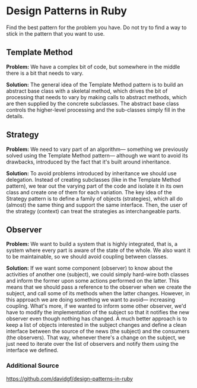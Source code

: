 # Design Patterns in Ruby
Find the best pattern for the problem you have. Do not try to find a way to stick in the pattern that you want to use.

## Template Method
**Problem:** 
We have a complex bit of code, but somewhere in the middle there is a bit that needs to vary.

**Solution:** 
The general idea of the Template Method pattern is to build an abstract base class with a skeletal method, which drives the bit of processing that needs to vary by making calls to abstract methods, which are then supplied by the concrete subclasses. The abstract base class controls the higher-level processing and the sub-classes simply fill in the details.

## Strategy
**Problem:** 
We need to vary part of an algorithm— something we previously solved using the Template Method pattern— although we want to avoid its drawbacks, introduced by the fact that it's built around inheritance.

**Solution:** 
To avoid problems introduced by inheritance we should use delegation. Instead of creating subclasses (like in the Template Method pattern), we tear out the varying part of the code and isolate it in its own class and create one of them for each variation. The key idea of the Strategy pattern is to define a family of objects (strategies), which all do (almost) the same thing and support the same interface. Then, the user of the strategy (context) can treat the strategies as interchangeable parts.

## Observer
**Problem:** 
We want to build a system that is highly integrated, that is, a system where every part is aware of the state of the whole. We also want it to be maintainable, so we should avoid coupling between classes.

**Solution:** 
If we want some component (observer) to know about the activities of another one (subject), we could simply hard-wire both classes and inform the former upon some actions performed on the latter. This means that we should pass a reference to the observer when we create the subject, and call some of its methods when the latter changes. However, in this approach we are doing something we want to avoid— increasing coupling. What's more, if we wanted to inform some other observer, we'd have to modify the implementation of the subject so that it notifies the new observer even though nothing has changed. A much better approach is to keep a list of objects interested in the subject changes and define a clean interface between the source of the news (the subject) and the consumers (the observers). That way, whenever there's a change on the subject, we just need to iterate over the list of observers and notify them using the interface we defined.

### Additional Source
https://github.com/davidgf/design-patterns-in-ruby